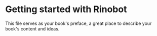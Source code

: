 # Getting started with Rinobot

This file serves as your book's preface, a great place to describe your book's content and ideas.
